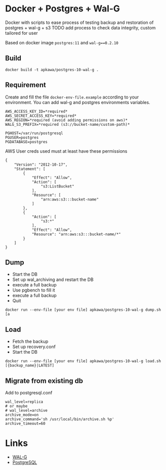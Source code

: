 # Docker + Postgres + Wal-G

Docker with scripts to ease process of testing backup and restoration of postgres + wal-g + s3
TODO add process to check data integrity, custom tailored for user

Based on docker image `postgres:11` and `wal-g==0.2.10`

## Build

```
docker build -t apkawa/postgres-10-wal-g .
```

## Requirement

Create and fill the file `docker-env-file.example` according to your environment.
You can add wal-g and postgres environments variables.
```
AWS_ACCESS_KEY_ID=*required*
AWS_SECRET_ACCESS_KEY=*required*
AWS_REGION=*required (avoid adding permissions on aws)*
WALG_S3_PREFIX=*required (s3://bucket-name/custom-path)*

PGHOST=/var/run/postgresql
PGUSER=postgres
PGDATABASE=postgres
```

AWS User creds used must at least have these permissions
```
{
    "Version": "2012-10-17",
    "Statement": [
        {
            "Effect": "Allow",
            "Action": [
                "s3:ListBucket"
            ],
            "Resource": [
                "arn:aws:s3:::bucket-name"
            ]
        },
        {
            "Action": [
                "s3:*"
            ],
            "Effect": "Allow",
            "Resource": "arn:aws:s3:::bucket-name/*"
        }
    ]
}
```

## Dump

* Start the DB
* Set up wal_archiving and restart the DB
* execute a full backup
* Use pgbench to fill it
* execute a full backup
* Quit


```
docker run --env-file [your env file] apkawa/postgres-10-wal-g dump.sh [a
```

## Load

* Fetch the backup
* Set up recovery.conf
* Start the DB

```
docker run --env-file [your env file] apkawa/postgres-10-wal-g load.sh [{backup_name}|LATEST]
```

## Migrate from existing db

Add to postgresql.conf

```
wal_level=replica
# or maybe
# wal_level=archive
archive_mode=on
archive_command='sh /usr/local/bin/archive.sh %p'
archive_timeout=60
```


# Links

* [WAL-G](https://github.com/wal-g/wal-g/tree/v0.2.9)
* [PostgreSQL](https://www.postgresql.org/docs/10/index.html)